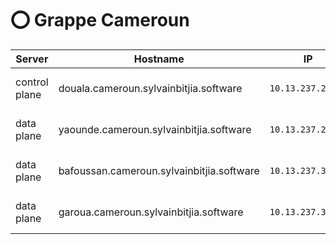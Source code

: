 
# :o: Grappe Cameroun

| Server           | Hostname                                 |  IP               | Specs                 |
|------------------|------------------------------------------|-------------------|-----------------------|
| control plane    |douala.cameroun.sylvainbitjia.software    | `10.13.237.28/24` | 64GB Ram,      16cpus |
| data plane       |yaounde.cameroun.sylvainbitjia.software   | `10.13.237.29/24` | 64GB Ram,      16cpus |
| data plane       |bafoussan.cameroun.sylvainbitjia.software | `10.13.237.30/24` | 64GB Ram,      16cpus |
| data plane       |garoua.cameroun.sylvainbitjia.software    | `10.13.237.31/24` | 64GB Ram,      16cpus |
